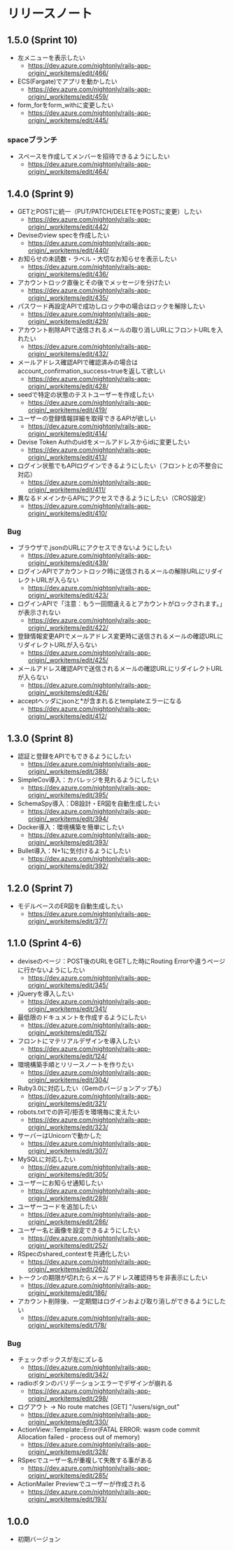 # リリースノート

## 1.5.0 (Sprint 10)

- 左メニューを表示したい
  - https://dev.azure.com/nightonly/rails-app-origin/_workitems/edit/466/
- ECS(Fargate)でアプリを動かしたい
  - https://dev.azure.com/nightonly/rails-app-origin/_workitems/edit/459/
- form_forをform_withに変更したい
  - https://dev.azure.com/nightonly/rails-app-origin/_workitems/edit/445/

### spaceブランチ

- スペースを作成してメンバーを招待できるようにしたい
  - https://dev.azure.com/nightonly/rails-app-origin/_workitems/edit/464/

## 1.4.0 (Sprint 9)

- GETとPOSTに統一（PUT/PATCH/DELETEをPOSTに変更）したい
  - https://dev.azure.com/nightonly/rails-app-origin/_workitems/edit/442/
- Deviseのview specを作成したい
  - https://dev.azure.com/nightonly/rails-app-origin/_workitems/edit/440/
- お知らせの未読数・ラベル・大切なお知らせを表示したい
  - https://dev.azure.com/nightonly/rails-app-origin/_workitems/edit/436/
- アカウントロック直後とその後でメッセージを分けたい
  - https://dev.azure.com/nightonly/rails-app-origin/_workitems/edit/435/
- パスワード再設定APIで成功しロック中の場合はロックを解除したい
  - https://dev.azure.com/nightonly/rails-app-origin/_workitems/edit/429/
- アカウント削除APIで送信されるメールの取り消しURLにフロントURLを入れたい
  - https://dev.azure.com/nightonly/rails-app-origin/_workitems/edit/432/
- メールアドレス確認APIで確認済みの場合はaccount_confirmation_success=trueを返して欲しい
  - https://dev.azure.com/nightonly/rails-app-origin/_workitems/edit/428/
- seedで特定の状態のテストユーザーを作成したい
  - https://dev.azure.com/nightonly/rails-app-origin/_workitems/edit/419/
- ユーザーの登録情報詳細を取得できるAPIが欲しい
  - https://dev.azure.com/nightonly/rails-app-origin/_workitems/edit/414/
- Devise Token Authのuidをメールアドレスからidに変更したい
  - https://dev.azure.com/nightonly/rails-app-origin/_workitems/edit/413/
- ログイン状態でもAPIログインできるようにしたい（フロントとの不整合に対応）
  - https://dev.azure.com/nightonly/rails-app-origin/_workitems/edit/411/
- 異なるドメインからAPIにアクセスできるようにしたい（CROS設定）
  - https://dev.azure.com/nightonly/rails-app-origin/_workitems/edit/410/

### Bug

- ブラウザで.jsonのURLにアクセスできないようにしたい
  - https://dev.azure.com/nightonly/rails-app-origin/_workitems/edit/439/
- ログインAPIでアカウントロック時に送信されるメールの解除URLにリダイレクトURLが入らない
  - https://dev.azure.com/nightonly/rails-app-origin/_workitems/edit/423/
- ログインAPIで「注意：もう一回間違えるとアカウントがロックされます。」が表示されない
  - https://dev.azure.com/nightonly/rails-app-origin/_workitems/edit/422/
- 登録情報変更APIでメールアドレス変更時に送信されるメールの確認URLにリダイレクトURLが入らない
  - https://dev.azure.com/nightonly/rails-app-origin/_workitems/edit/425/
- メールアドレス確認APIで送信されるメールの確認URLにリダイレクトURLが入らない
  - https://dev.azure.com/nightonly/rails-app-origin/_workitems/edit/426/
- acceptヘッダにjsonと*が含まれるとtemplateエラーになる
  - https://dev.azure.com/nightonly/rails-app-origin/_workitems/edit/412/

## 1.3.0 (Sprint 8)

- 認証と登録をAPIでもできるようにしたい
  - https://dev.azure.com/nightonly/rails-app-origin/_workitems/edit/388/
- SimpleCov導入：カバレッジを見れるようにしたい
  - https://dev.azure.com/nightonly/rails-app-origin/_workitems/edit/395/
- SchemaSpy導入：DB設計・ER図を自動生成したい
  - https://dev.azure.com/nightonly/rails-app-origin/_workitems/edit/394/
- Docker導入：環境構築を簡単にしたい
  - https://dev.azure.com/nightonly/rails-app-origin/_workitems/edit/393/
- Bullet導入：N+1に気付けるようにしたい
  - https://dev.azure.com/nightonly/rails-app-origin/_workitems/edit/392/

## 1.2.0 (Sprint 7)

- モデルベースのER図を自動生成したい
  - https://dev.azure.com/nightonly/rails-app-origin/_workitems/edit/377/

## 1.1.0 (Sprint 4-6)

- deviseのページ：POST後のURLをGETした時にRouting Errorや違うページに行かないようにしたい
  - https://dev.azure.com/nightonly/rails-app-origin/_workitems/edit/345/
- jQueryを導入したい
  - https://dev.azure.com/nightonly/rails-app-origin/_workitems/edit/341/
- 最低限のドキュメントを作成するようにしたい
  - https://dev.azure.com/nightonly/rails-app-origin/_workitems/edit/152/
- フロントにマテリアルデザインを導入したい
  - https://dev.azure.com/nightonly/rails-app-origin/_workitems/edit/124/
- 環境構築手順とリリースノートを作りたい
  - https://dev.azure.com/nightonly/rails-app-origin/_workitems/edit/304/
- Ruby3.0に対応したい（Gemのバージョンアップも）
  - https://dev.azure.com/nightonly/rails-app-origin/_workitems/edit/321/
- robots.txtでの許可/拒否を環境毎に変えたい
  - https://dev.azure.com/nightonly/rails-app-origin/_workitems/edit/323/
- サーバーはUnicornで動かした
  - https://dev.azure.com/nightonly/rails-app-origin/_workitems/edit/307/
- MySQLに対応したい
  - https://dev.azure.com/nightonly/rails-app-origin/_workitems/edit/305/
- ユーザーにお知らせ通知したい
  - https://dev.azure.com/nightonly/rails-app-origin/_workitems/edit/289/
- ユーザーコードを追加したい
  - https://dev.azure.com/nightonly/rails-app-origin/_workitems/edit/286/
- ユーザー名と画像を設定できるようにしたい
  - https://dev.azure.com/nightonly/rails-app-origin/_workitems/edit/252/
- RSpecのshared_contextを共通化したい
  - https://dev.azure.com/nightonly/rails-app-origin/_workitems/edit/262/
- トークンの期限が切れたらメールアドレス確認待ちを非表示にしたい
  - https://dev.azure.com/nightonly/rails-app-origin/_workitems/edit/186/
- アカウント削除後、一定期間はログインおよび取り消しができるようにしたい
  - https://dev.azure.com/nightonly/rails-app-origin/_workitems/edit/178/

### Bug

- チェックボックスが左にズレる
  - https://dev.azure.com/nightonly/rails-app-origin/_workitems/edit/342/
- radioボタンのバリデーションエラーでデザインが崩れる
  - https://dev.azure.com/nightonly/rails-app-origin/_workitems/edit/298/
- ログアウト -> No route matches [GET] "/users/sign_out"
  - https://dev.azure.com/nightonly/rails-app-origin/_workitems/edit/330/
- ActionView::Template::Error(FATAL ERROR: wasm code commit Allocation failed - process out of memory)
  - https://dev.azure.com/nightonly/rails-app-origin/_workitems/edit/328/
- RSpecでユーザー名が重複して失敗する事がある
  - https://dev.azure.com/nightonly/rails-app-origin/_workitems/edit/285/
- ActionMailer Previewでユーザーが作成される
  - https://dev.azure.com/nightonly/rails-app-origin/_workitems/edit/193/

## 1.0.0

- 初期バージョン
